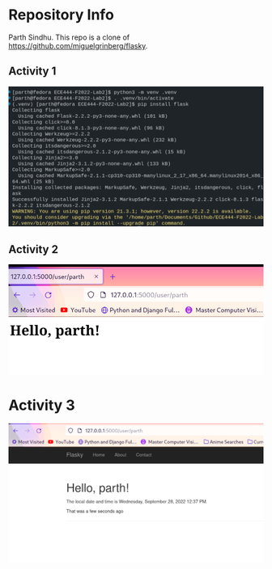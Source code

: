 
# Repository Info

Parth Sindhu. This repo is a clone of <https://github.com/miguelgrinberg/flasky>. 

## Activity 1


![example](images/act1.png)

## Activity 2

![example](images/ex22.png)

# Activity 3

![example](images/act3.png)
